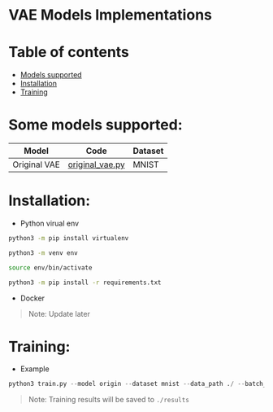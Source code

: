 # VAE Models Implementations

Table of contents
=================
<!--ts-->
   * [Models supported](#some-models-supported)
   * [Installation](#installation)
   * [Training](#training)
<!--te-->

Some models supported:
================

| Model | Code | Dataset |
| --- | --- | --- |
| Original VAE | [original_vae.py](/models/original_vae.py) | MNIST |

Installation:
=================
* Python virual env
```bash
python3 -m pip install virtualenv

python3 -m venv env

source env/bin/activate

python3 -m pip install -r requirements.txt
```

* Docker
> Note: Update later

Training:
=================

* Example
```python
python3 train.py --model origin --dataset mnist --data_path ./ --batch_size 100 --epochs 30
```
> Note: Training results will be saved to `./results`